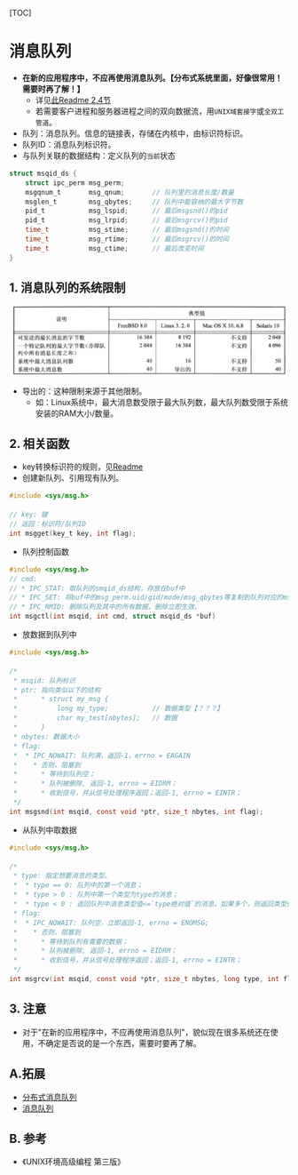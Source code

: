 [TOC]

# 消息队列
* **在新的应用程序中，不应再使用消息队列。【分布式系统里面，好像很常用！需要时再了解！】**
    * 详见[此Readme 2.4节](../Readme.md)
    * 若需要客户进程和服务器进程之间的双向数据流，用`UNIX域套接字`或`全双工管道`。
* 队列：消息队列。信息的链接表，存储在内核中，由标识符标识。
* 队列ID：消息队列标识符。
* 与队列关联的数据结构：定义队列的`当前`状态
```c
struct msqid_ds {
    struct ipc_perm msg_perm;
    msgqnum_t       msg_qnum;       // 队列里的消息长度/数量
    msglen_t        msg_qbytes;     // 队列中能容纳的最大字节数
    pid_t           msg_lspid;      // 最后msgsnd()的pid
    pid_t           msg_lrpid;      // 最后msgrcv()的pid
    time_t          msg_stime;      // 最后msgsnd()的时间
    time_t          msg_rtime;      // 最后msgrcv()的时间
    time_t          msg_ctime;      // 最后改变时间
}
```

## 1. 消息队列的系统限制
![消息队列的系统限制](./msg_queue_system_limit.png)
* 导出的：这种限制来源于其他限制。
    * 如：Linux系统中，最大消息数受限于最大队列数，最大队列数受限于系统安装的RAM大小/数量。
    
## 2. 相关函数
* key转换标识符的规则，见[Readme](../Readme.md)
* 创建新队列、引用现有队列。
```c
#include <sys/msg.h>

// key: 键
// 返回：标识符/队列ID
int msgget(key_t key, int flag);
```

* 队列控制函数
```c
#include <sys/msg.h>
// cmd:
// * IPC_STAT: 取队列的smqid_ds结构，存放在buf中
// * IPC_SET: 将buf中的msg_perm.uid/gid/mode/msg_qbytes等复制到队列对应的msqid_ds结构中。
// * IPC_RMID: 删除队列及其中的所有数据，删除立即生效。
int msgctl(int msqid, int cmd, struct msqid_ds *buf)
```

* 放数据到队列中
```c
#include <sys/msg.h>

/*
 * msqid: 队列标识
 * ptr: 指向类似以下的结构
 *      * struct my_msg {
 *          long my_type;           // 数据类型【？？？】
 *          char my_test[nbytes];   // 数据
 *      }
 * nbytes: 数据大小
 * flag:
 *  * IPC_NOWAIT: 队列满，返回-1，errno = EAGAIN
 *    * 否则，阻塞到
 *      * 等待到队列空；
 *      * 队列被删除, 返回-1, errno = EIDRM；
 *      * 收到信号，并从信号处理程序返回；返回-1, errno = EINTR；
 */
int msgsnd(int msqid, const void *ptr, size_t nbytes, int flag);
```

* 从队列中取数据
```c
#include <sys/msg.h>

/*
 * type: 指定想要消息的类型。
 *  * type == 0: 队列中的第一个消息；
 *  * type > 0 : 队列中第一个类型为type的消息；
 *  * type < 0 : 返回队列中消息类型值<=`type绝对值`的消息。如果多个，则返回类型值最小的[第一个]消息。
 * flag:
 *  * IPC_NOWAIT: 队列空，立即返回-1, errno = ENOMSG;
 *    * 否则，阻塞到
 *      * 等待到队列有需要的数据；
 *      * 队列被删除, 返回-1, errno = EIDRM；
 *      * 收到信号，并从信号处理程序返回；返回-1, errno = EINTR；
 */
int msgrcv(int msqid, const void *ptr, size_t nbytes, long type, int flag);
```

## 3. 注意
* 对于"在新的应用程序中，不应再使用消息队列"，貌似现在很多系统还在使用，不确定是否说的是一个东西，需要时要再了解。

## A.拓展
* [分布式消息队列](http://www.cnblogs.com/itfly8/p/5155983.html)
* [消息队列](http://www.cnblogs.com/itfly8/p/5156155.html)

## B. 参考
* 《UNIX环境高级编程 第三版》